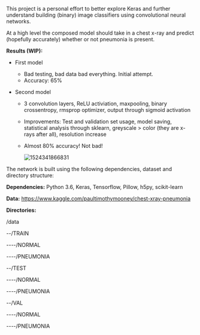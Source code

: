 This project is a personal effort to better explore Keras and further understand building (binary) image classifiers using convolutional neural networks.

At a high level the composed model should take in a chest x-ray and predict (hopefully accurately) whether or not pneumonia is present.



**Results (WIP):**

- First model

  - Bad testing, bad data bad everything. Initial attempt.
  - Accuracy: 65%

- Second model

  - 3 convolution layers, ReLU activiation, maxpooling, binary crossentropy, rmsprop optimizer, output through sigmoid activation

  - Improvements: Test and validation set usage, model saving, statistical analysis through sklearn, greyscale > color (they are x-rays after all), resolution increase

  - Almost 80% accuracy! Not bad!

    ![1524341866831](C:\Users\ak101\Documents\PneumoniaClassifier\img\1524341866831.png)







The network is built using the following dependencies, dataset and directory structure:

**Dependencies:**
Python 3.6, Keras, Tensorflow, Pillow, h5py, scikit-learn

**Data:**
https://www.kaggle.com/paultimothymooney/chest-xray-pneumonia

**Directories:**

/data

--/TRAIN

​----/NORMAL

​----/PNEUMONIA

--/TEST

​----/NORMAL

​----/PNEUMONIA

--/VAL

​----/NORMAL

​----/PNEUMONIA